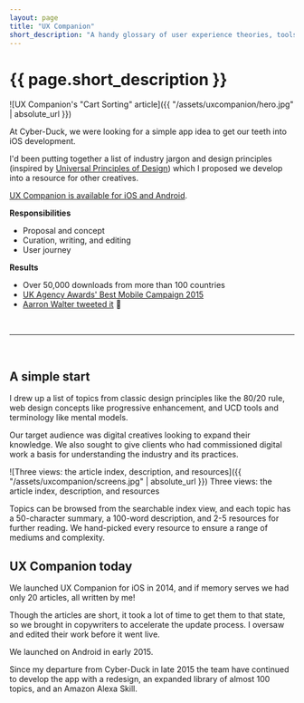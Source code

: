 ```yaml
---
layout: page
title: "UX Companion"
short_description: "A handy glossary of user experience theories, tools, and principles"
---
```


# {{ page.short_description }}

![UX Companion's "Cart Sorting" article]({{ "/assets/uxcompanion/hero.jpg" | absolute_url }})

At Cyber-Duck, we were looking for a simple app idea to get our teeth into iOS development.

I'd been putting together a list of industry jargon and design principles (inspired by [Universal Principles of Design](https://www.amazon.co.uk/Universal-Principles-Design-Usability-Perception/dp/1592530079)) which I proposed we develop into a resource for other creatives.

[UX Companion is available for iOS and Android](https://www.uxcompanion.com/).

**Responsibilities**
- Proposal and concept 
- Curation, writing, and editing
- User journey

**Results**
- Over 50,000 downloads from more than 100 countries
- [UK Agency Awards' Best Mobile Campaign 2015](https://web.archive.org/web/20170222053834/www.ukagencyawards.com/2015-winners)
- [Aarron Walter tweeted it](https://twitter.com/aarron/status/519829625917030400) 🤩

<br/>

-----

<br/>

## A simple start

I drew up a list of topics from classic design principles like the 80/20 rule, web design concepts like progressive enhancement, and UCD tools and terminology like mental models.

Our target audience was digital creatives looking to expand their knowledge. We also sought to give clients who had commissioned digital work a basis for understanding the industry and its practices.

![Three views: the article index, description, and resources]({{ "/assets/uxcompanion/screens.jpg" | absolute_url }})
<span class="post-meta">Three views: the article index, description, and resources</span>

Topics can be browsed from the searchable index view, and each topic has a 50-character summary, a 100-word description, and 2-5 resources for further reading. We hand-picked every resource to ensure a range of mediums and complexity.

## UX Companion today

We launched UX Companion for iOS in 2014, and if memory serves we had only 20 articles, all written by me!

Though the articles are short, it took a lot of time to get them to that state, so we brought in copywriters to accelerate the update process. I oversaw and edited their work before it went live.

We launched on Android in early 2015.

Since my departure from Cyber-Duck in late 2015 the team have continued to develop the app with a redesign, an expanded library of almost 100 topics, and an Amazon Alexa Skill.